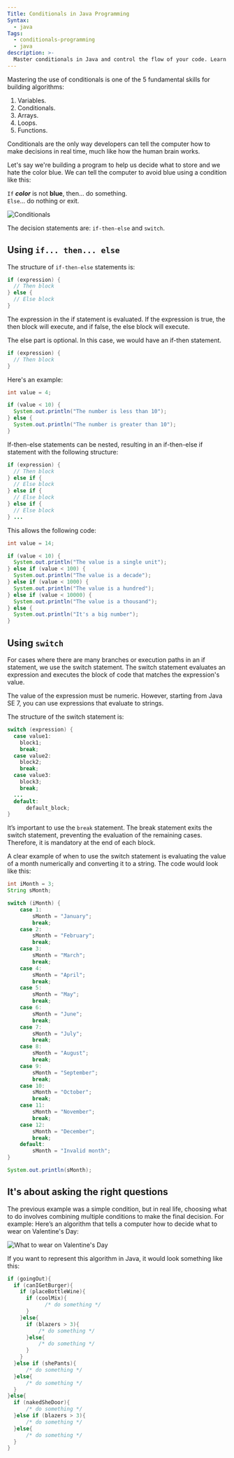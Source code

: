 ```yaml
---
Title: Conditionals in Java Programming  
Syntax:  
  - java  
Tags:  
  - conditionals-programming  
  - java  
description: >-
  Master conditionals in Java and control the flow of your code. Learn to use if-then-else and switch. Discover how to make effective decisions!
---
```


Mastering the use of conditionals is one of the 5 fundamental skills for building algorithms:

1. Variables.  
2. Conditionals.  
3. Arrays.  
4. Loops.  
5. Functions.  

Conditionals are the only way developers can tell the computer how to make decisions in real time, much like how the human brain works.

Let's say we're building a program to help us decide what to store and we hate the color blue. We can tell the computer to avoid blue using a condition like this:

`If` ***color*** is not **blue**, then... do something.  
`Else`... do nothing or exit.

![Conditionals](https://github.com/breatheco-de/content/blob/master/src/assets/images/e73b673e-d744-45a7-a1ed-61a1dae49560.png?raw=true)

The decision statements are: `if-then-else` and `switch`.

## Using `if... then... else`

The structure of `if-then-else` statements is:

```java
if (expression) {
  // Then block
} else {
  // Else block
}
```

The expression in the if statement is evaluated. If the expression is true, the then block will execute, and if false, the else block will execute.

The else part is optional. In this case, we would have an if-then statement.

```java
if (expression) {
  // Then block
}
```

Here's an example:

```java
int value = 4;

if (value < 10) {
  System.out.println("The number is less than 10");
} else {
  System.out.println("The number is greater than 10");
}
```

If-then-else statements can be nested, resulting in an if-then-else if statement with the following structure:

```java
if (expression) {
  // Then block
} else if {
  // Else block
} else if {
  // Else block
} else if {
  // Else block
} ...
```

This allows the following code:

```java
int value = 14;

if (value < 10) {
  System.out.println("The value is a single unit");
} else if (value < 100) {
  System.out.println("The value is a decade");
} else if (value < 1000) {
  System.out.println("The value is a hundred");
} else if (value < 10000) {
  System.out.println("The value is a thousand");
} else {
  System.out.println("It's a big number");
}
```

## Using `switch`

For cases where there are many branches or execution paths in an if statement, we use the switch statement. The switch statement evaluates an expression and executes the block of code that matches the expression's value.

The value of the expression must be numeric. However, starting from Java SE 7, you can use expressions that evaluate to strings.

The structure of the switch statement is:

```java
switch (expression) {
  case value1:
    block1;
    break;
  case value2:
    block2;
    break;
  case value3:
    block3;
    break;
  ...
  default:
      default_block;
}
```

It’s important to use the `break` statement. The break statement exits the switch statement, preventing the evaluation of the remaining cases. Therefore, it is mandatory at the end of each block.

A clear example of when to use the switch statement is evaluating the value of a month numerically and converting it to a string. The code would look like this:

```java
int iMonth = 3;
String sMonth;

switch (iMonth) {
    case 1:
        sMonth = "January";
        break;
    case 2:
        sMonth = "February";
        break;
    case 3:
        sMonth = "March";
        break;
    case 4:
        sMonth = "April";
        break;
    case 5:
        sMonth = "May";
        break;
    case 6:
        sMonth = "June";
        break;
    case 7:
        sMonth = "July";
        break;
    case 8:
        sMonth = "August";
        break;
    case 9:
        sMonth = "September";
        break;
    case 10:
        sMonth = "October";
        break;
    case 11:
        sMonth = "November";
        break;
    case 12:
        sMonth = "December";
        break;
    default:
        sMonth = "Invalid month";
}

System.out.println(sMonth);
```

## It's about asking the right questions

The previous example was a simple condition, but in real life, choosing what to do involves combining multiple conditions to make the final decision. For example: Here’s an algorithm that tells a computer how to decide what to wear on Valentine's Day:

![What to wear on Valentine's Day](https://github.com/breatheco-de/content/blob/master/src/assets/images/87f2be86-32c3-4bfc-8db4-dbd0d979e4d3.jpeg?raw=true)

If you want to represent this algorithm in Java, it would look something like this:

```java
if (goingOut){
  if (canIGetBurger){
    if (placeBottleWine){
      if (coolMix){
            /* do something */
      }
    }else{
      if (blazers > 3){
          /* do something */
      }else{
          /* do something */
      }
    }
  }else if (shePants){
      /* do something */
  }else{
      /* do something */
  }
}else{
  if (nakedSheDoor){
      /* do something */
  }else if (blazers > 3){
      /* do something */
  }else{
      /* do something */
  }
}
```

